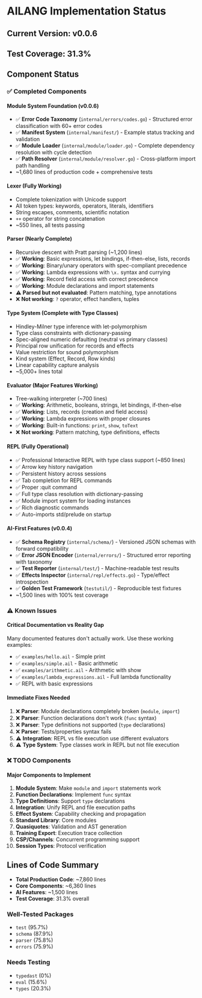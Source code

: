 # AILANG Implementation Status

## Current Version: v0.0.6

## Test Coverage: 31.3%

## Component Status

### ✅ Completed Components

#### **Module System Foundation** (v0.0.6)
- ✅ **Error Code Taxonomy** (`internal/errors/codes.go`) - Structured error classification with 60+ error codes
- ✅ **Manifest System** (`internal/manifest/`) - Example status tracking and validation
- ✅ **Module Loader** (`internal/module/loader.go`) - Complete dependency resolution with cycle detection  
- ✅ **Path Resolver** (`internal/module/resolver.go`) - Cross-platform import path handling
- ~1,680 lines of production code + comprehensive tests

#### **Lexer** (Fully Working)
- Complete tokenization with Unicode support
- All token types: keywords, operators, literals, identifiers
- String escapes, comments, scientific notation
- `++` operator for string concatenation
- ~550 lines, all tests passing

#### **Parser** (Nearly Complete) 
- Recursive descent with Pratt parsing (~1,200 lines)
- ✅ **Working**: Basic expressions, let bindings, if-then-else, lists, records
- ✅ **Working**: Binary/unary operators with spec-compliant precedence
- ✅ **Working**: Lambda expressions with `\x.` syntax and currying
- ✅ **Working**: Record field access with correct precedence
- ✅ **Working**: Module declarations and import statements
- ⚠️ **Parsed but not evaluated**: Pattern matching, type annotations
- ❌ **Not working**: `?` operator, effect handlers, tuples

#### **Type System** (Complete with Type Classes)
- Hindley-Milner type inference with let-polymorphism
- Type class constraints with dictionary-passing
- Spec-aligned numeric defaulting (neutral vs primary classes)
- Principal row unification for records and effects
- Value restriction for sound polymorphism
- Kind system (Effect, Record, Row kinds)
- Linear capability capture analysis
- ~5,000+ lines total

#### **Evaluator** (Major Features Working)
- Tree-walking interpreter (~700 lines)
- ✅ **Working**: Arithmetic, booleans, strings, let bindings, if-then-else
- ✅ **Working**: Lists, records (creation and field access)
- ✅ **Working**: Lambda expressions with proper closures
- ✅ **Working**: Built-in functions: `print`, `show`, `toText`
- ❌ **Not working**: Pattern matching, type definitions, effects

#### **REPL** (Fully Operational)
- ✅ Professional Interactive REPL with type class support (~850 lines)
- ✅ Arrow key history navigation
- ✅ Persistent history across sessions
- ✅ Tab completion for REPL commands
- ✅ Proper :quit command
- ✅ Full type class resolution with dictionary-passing
- ✅ Module import system for loading instances
- ✅ Rich diagnostic commands
- ✅ Auto-imports std/prelude on startup

#### **AI-First Features** (v0.0.4)
- ✅ **Schema Registry** (`internal/schema/`) - Versioned JSON schemas with forward compatibility
- ✅ **Error JSON Encoder** (`internal/errors/`) - Structured error reporting with taxonomy
- ✅ **Test Reporter** (`internal/test/`) - Machine-readable test results
- ✅ **Effects Inspector** (`internal/repl/effects.go`) - Type/effect introspection
- ✅ **Golden Test Framework** (`testutil/`) - Reproducible test fixtures
- ~1,500 lines with 100% test coverage

### ⚠️ Known Issues

#### Critical Documentation vs Reality Gap
Many documented features don't actually work. Use these working examples:
- ✅ `examples/hello.ail` - Simple print
- ✅ `examples/simple.ail` - Basic arithmetic  
- ✅ `examples/arithmetic.ail` - Arithmetic with show
- ✅ `examples/lambda_expressions.ail` - Full lambda functionality
- ✅ REPL with basic expressions

#### Immediate Fixes Needed
1. ❌ **Parser**: Module declarations completely broken (`module`, `import`)
2. ❌ **Parser**: Function declarations don't work (`func` syntax)
3. ❌ **Parser**: Type definitions not supported (`type` declarations)
4. ❌ **Parser**: Tests/properties syntax fails
5. ⚠️ **Integration**: REPL vs file execution use different evaluators
6. ⚠️ **Type System**: Type classes work in REPL but not file execution

### ❌ TODO Components

#### Major Components to Implement
1. **Module System**: Make `module` and `import` statements work
2. **Function Declarations**: Implement `func` syntax
3. **Type Definitions**: Support `type` declarations
4. **Integration**: Unify REPL and file execution paths
5. **Effect System**: Capability checking and propagation
6. **Standard Library**: Core modules
7. **Quasiquotes**: Validation and AST generation
8. **Training Export**: Execution trace collection
9. **CSP/Channels**: Concurrent programming support
10. **Session Types**: Protocol verification

## Lines of Code Summary

- **Total Production Code**: ~7,860 lines
- **Core Components**: ~6,360 lines
- **AI Features**: ~1,500 lines
- **Test Coverage**: 31.3% overall

### Well-Tested Packages
- `test` (95.7%)
- `schema` (87.9%)
- `parser` (75.8%)
- `errors` (75.9%)

### Needs Testing
- `typedast` (0%)
- `eval` (15.6%)
- `types` (20.3%)